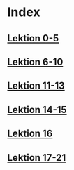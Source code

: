 <h1>Index</h1>
<h2><a href="dir/0-5: Codierungstheorie_0_0_Q.html">Lektion 0-5</a></h2>
<h2><a href="dir/6-10: Codes_0_0_Q.html">Lektion 6-10</a></h2>
<h2><a href="dir/11-13: Arithmetische Codierung und Lempel-Ziv_0_0_Q.html">Lektion 11-13</a></h2>
<h2><a href="dir/14-15: BWT und Integer-Compression_0_0_Q.html">Lektion 14-15</a></h2>
<h2><a href="dir/16: Lauflängenkodierung_0_0_Q.html">Lektion 16</a></h2>
<h2><a href="dir/17-21: Skalar- und Vektorquantisierung_0_0_Q.html">Lektion 17-21</a></h2>
